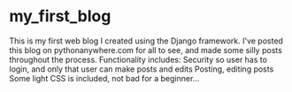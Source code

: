 # my_first_blog

This is my first web blog I created using the Django framework.
I've posted this blog on pythonanywhere.com for all to see, and made some silly posts throughout the process.
Functionality includes:
  Security so user has to login, and only that user can make posts and edits
  Posting, editing posts
Some light CSS is included, not bad for a beginner...
